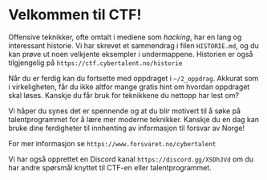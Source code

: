 # Velkommen til CTF!

Offensive teknikker, ofte omtalt i mediene som *hacking*, har en lang og interessant historie. Vi har skrevet et sammendrag i filen `HISTORIE.md`, og du kan prøve ut noen velkjente eksempler i undermappene. Historien er også tilgjengelig på `https://ctf.cybertalent.no/historie`

Når du er ferdig kan du fortsette med oppdraget i `~/2_oppdrag`. Akkurat som i virkeligheten, får du ikke altfor mange gratis hint om hvordan oppdraget skal løses. Kanskje du får bruk for teknikkene du nettopp har lest om?

Vi håper du synes det er spennende og at du blir motivert til å søke på talentprogrammet for å lære mer moderne teknikker. Kanskje du en dag kan bruke dine ferdigheter til innhenting av informasjon til forsvar av Norge!

For mer informasjon se `https://www.forsvaret.no/cybertalent`

Vi har også opprettet en Discord kanal `https://discord.gg/XSDhJVd` om du har andre spørsmål knyttet til CTF-en eller talentprogrammet.
